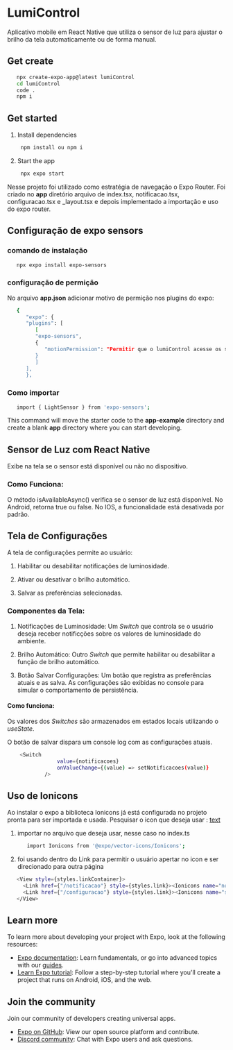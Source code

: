 # LumiControl

Aplicativo mobile em React Native que utiliza o sensor de luz para ajustar o brilho da tela automaticamente ou de forma manual.

## Get create

```bash
   npx create-expo-app@latest lumiControl
   cd lumiControl
   code .
   npm i
```

## Get started

1. Install dependencies

   ```bash
    npm install ou npm i
   ```

2. Start the app

   ```bash
    npx expo start
   ```

Nesse projeto foi utilizado como estratégia de navegação o Expo Router.
   Foi criado no **app** diretório arquivo de index.tsx, notificacao.tsx, configuracao.tsx e _layout.tsx e depois implementado a importação e uso do expo router.

## Configuração de expo sensors

### comando de instalação

```bash
   npx expo install expo-sensors
```
### configuração de permição
   No arquivo **app.json** adicionar motivo de permição nos plugins do expo:
```bash
   {
      "expo": {
      "plugins": [
         [
         "expo-sensors",
         {
            "motionPermission": "Permitir que o lumiControl acesse os sensores de luminosidade do seu dispositivo"
         }
         ]
      ],
      },
```
### Como importar 

```bash
   import { LightSensor } from 'expo-sensors';
```

This command will move the starter code to the **app-example** directory and create a blank **app** directory where you can start developing.

## Sensor de Luz com React Native
Exibe na tela se o sensor está disponível ou não no dispositivo.

### Como Funciona:

O método isAvailableAsync() verifica se o sensor de luz está disponível.
No Android, retorna true ou false.
No IOS, a funcionalidade está desativada por padrão.

## Tela de Configurações

A tela de configurações permite ao usuário:

1. Habilitar ou desabilitar notificações de luminosidade.

2. Ativar ou desativar o brilho automático.

3. Salvar as preferências selecionadas.

### Componentes da Tela:

1. Notificações de Luminosidade:
Um _Switch_ que controla se o usuário deseja receber notificções sobre os valores de luminosidade do ambiente.

2. Brilho Automático:
Outro _Switch_ que permite habilitar ou desabilitar a função de brilho automático.

3. Botão Salvar Configurações:
Um botão que registra as preferências atuais e as salva. As configurações são exibidas no console para simular o comportamento de persistência.

#### Como funciona:

Os valores dos _Switches_ são armazenados em estados locais utilizando o _useState_.

O botão de salvar dispara um console log com as configurações atuais.

```bash 
    <Switch
                value={notificacoes}
                onValueChange={(value) => setNotificacoes(value)}
            />
```
## Uso de Ionicons
Ao instalar o expo a biblioteca Ionicons já está configurada no projeto pronta para ser importada e usada.
Pesquisar o icon que deseja usar : [text](https://icons.expo.fyi/Index)
   1. importar no arquivo que deseja usar, nesse caso no index.ts
      ```bash
         import Ionicons from '@expo/vector-icons/Ionicons'; 
      ```
   2. foi usando dentro do Link para permitir o usuário apertar no icon e ser direcionado para outra página 
   ```bash
      <View style={styles.linkContainer}>
        <Link href={"/notificacao"} style={styles.link}><Ionicons name="notifications" size={24} color="blue" />{"\n"}Notificações</Link>
        <Link href={"/configuracao"} style={styles.link}><Ionicons name="settings" size={24} color="blue" />{"\n"}Configurações</Link>
      </View>
   ```
## Learn more

To learn more about developing your project with Expo, look at the following resources:

- [Expo documentation](https://docs.expo.dev/): Learn fundamentals, or go into advanced topics with our [guides](https://docs.expo.dev/guides).
- [Learn Expo tutorial](https://docs.expo.dev/tutorial/introduction/): Follow a step-by-step tutorial where you'll create a project that runs on Android, iOS, and the web.

## Join the community

Join our community of developers creating universal apps.

- [Expo on GitHub](https://github.com/expo/expo): View our open source platform and contribute.
- [Discord community](https://chat.expo.dev): Chat with Expo users and ask questions.
